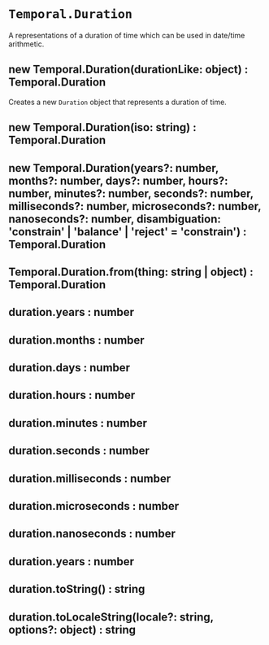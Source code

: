 # `Temporal.Duration`

A representations of a duration of time which can be used in date/time arithmetic.

## new Temporal.Duration(durationLike: object) : Temporal.Duration

Creates a new `Duration` object that represents a duration of time.

## new Temporal.Duration(iso: string) : Temporal.Duration

## new Temporal.Duration(years?: number, months?: number, days?: number, hours?: number, minutes?: number, seconds?: number, milliseconds?: number, microseconds?: number, nanoseconds?: number, disambiguation: 'constrain' | 'balance' | 'reject' = 'constrain') : Temporal.Duration

## Temporal.Duration.from(thing: string | object) : Temporal.Duration

## duration.years : number

## duration.months : number

## duration.days : number

## duration.hours : number

## duration.minutes : number

## duration.seconds : number

## duration.milliseconds : number

## duration.microseconds : number

## duration.nanoseconds : number

## duration.years : number

## duration.toString() : string

## duration.toLocaleString(locale?: string, options?: object) : string
